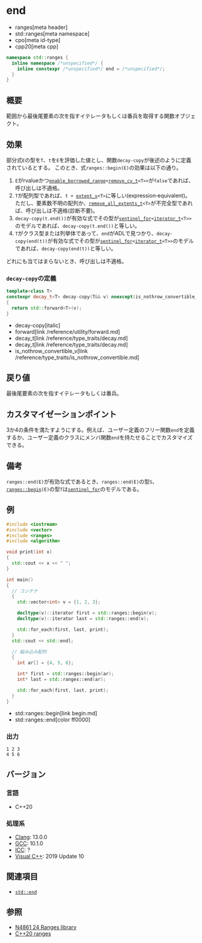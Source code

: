 # end
* ranges[meta header]
* std::ranges[meta namespace]
* cpo[meta id-type]
* cpp20[meta cpp]

```cpp
namespace std::ranges {
  inline namespace /*unspecified*/ {
    inline constexpr /*unspecified*/ end = /*unspecified*/;
  }
}
```

## 概要
範囲から最後尾要素の次を指すイテレータもしくは番兵を取得する関数オブジェクト。

## 効果
部分式`E`の型を`T`、`t`を`E`を評価した値とし、関数`decay-copy`が後述のように定義されているとする。
このとき、式`ranges::begin(E)`の効果は以下の通り。

1. `E`がrvalueかつ[`enable_borrowed_range`](enable_borrowed_range.md)`<`[`remove_cv_t`](/reference/type_traits/remove_cv.md)`<T>>`が`false`であれば、呼び出しは不適格。
2. `T`が配列型であれば、`t + `[`extent_v`](/reference/type_traits/extent.md)`<T>`に等しい(expression‑equivalent)。ただし、要素数不明の配列か、[`remove_all_extents_t`](/reference/type_traits/remove_all_extents.md)`<T>`が不完全型であれば、呼び出しは不適格(診断不要)。
3. `decay-copy(t.end())`が有効な式でその型が[`sentinel_for`](/reference/iterator/sentinel_for.md)`<`[`iterator_t`](iterator_t.md.nolink)`<T>>`のモデルであれば、`decay-copy(t.end())`と等しい。
4. `T`がクラス型または列挙体であって、`end`がADLで見つかり、`decay-copy(end(t))`が有効な式でその型が[`sentinel_for`](/reference/iterator/sentinel_for.md)`<`[`iterator_t`](iterator_t.md.nolink)`<T>>`のモデルであれば、`decay-copy(end(t))`と等しい。

どれにも当てはまらないとき、呼び出しは不適格。

### `decay-copy`の定義

```cpp
template<class T>
constexpr decay_t<T> decay-copy(T&& v) noexcept(is_nothrow_convertible_v<T, decay_t<T>>)
{
  return std::forward<T>(v);
}
```
* decay-copy[italic]
* forward[link /reference/utility/forward.md]
* decay_t[link /reference/type_traits/decay.md]
* decay_t[link /reference/type_traits/decay.md]
* is_nothrow_convertible_v[link /reference/type_traits/is_nothrow_convertible.md]

## 戻り値
最後尾要素の次を指すイテレータもしくは番兵。

## カスタマイゼーションポイント
3か4の条件を満たすようにする。例えば、ユーザー定義のフリー関数`end`を定義するか、ユーザー定義のクラスにメンバ関数`end`を持たせることでカスタマイズできる。

## 備考
`ranges​::​end(E)`が有効な式であるとき、`ranges::end(E)`の型`S`、[`ranges::begin`](begin.md)`(E)`の型`T`は[`sentinel_for`](/reference/iterator/sentinel_for.md)のモデルである。

## 例
```cpp example
#include <iostream>
#include <vector>
#include <ranges>
#include <algorithm>

void print(int x)
{
  std::cout << x << " ";
}

int main()
{
  // コンテナ
  {
    std::vector<int> v = {1, 2, 3};

    decltype(v)::iterator first = std::ranges::begin(v);
    decltype(v)::iterator last = std::ranges::end(v);

    std::for_each(first, last, print);
  }
  std::cout << std::endl;

  // 組み込み配列
  {
    int ar[] = {4, 5, 6};

    int* first = std::ranges::begin(ar);
    int* last = std::ranges::end(ar);

    std::for_each(first, last, print);
  }
}
```
* std::ranges::begin[link begin.md]
* std::ranges::end[color ff0000]

### 出力
```
1 2 3 
4 5 6 
```

## バージョン
### 言語
- C++20

### 処理系
- [Clang](/implementation.md#clang): 13.0.0
- [GCC](/implementation.md#gcc): 10.1.0
- [ICC](/implementation.md#icc): ?
- [Visual C++](/implementation.md#visual_cpp): 2019 Update 10

## 関連項目
- [`std::end`](/reference/iterator/end.md)

## 参照
- [N4861 24 Ranges library](https://timsong-cpp.github.io/cppwp/n4861/ranges)
- [C++20 ranges](https://techbookfest.org/product/5134506308665344)
